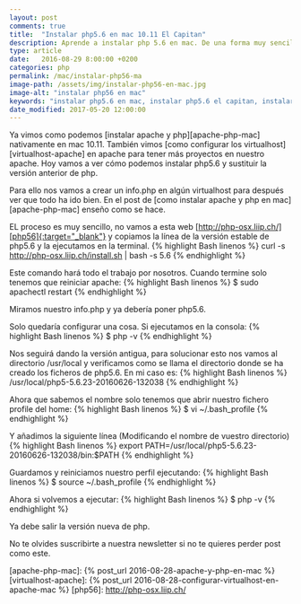 ```yaml
---
layout: post
comments: true
title:  "Instalar php5.6 en mac 10.11 El Capitan"
description: Aprende a instalar php 5.6 en mac. De una forma muy sencilla instalaremos php 5.6 en nuestro mac 10.11 El Capitan.
type: article
date:   2016-08-29 8:00:00 +0200
categories: php
permalink: /mac/instalar-php56-ma
image-path: /assets/img/instalar-php56-en-mac.jpg
image-alt: "instalar php56 en mac"
keywords: "instalar php5.6 en mac, instalar php5.6 el capitan, instalar php5.6"
date_modified: 2017-05-20 12:00:00
---
```

Ya vimos como podemos [instalar apache y php][apache-php-mac] nativamente en mac 10.11.
También vimos [como configurar los virtualhost][virtualhost-apache] en apache para tener más proyectos en nuestro apache.
Hoy vamos a ver cómo podemos instalar php5.6 y sustituir la versión anterior de php.

Para ello nos vamos a crear un info.php en algún virtualhost para después ver
que todo ha ido bien. En el post de [como instalar apache y php en mac][apache-php-mac] enseño como se hace.

EL proceso es muy sencillo, no vamos a esta web [http://php-osx.liip.ch/][php56]{:target="_blank"} y copiamos la
línea de la versión estable de php5.6 y la ejecutamos en la terminal.
{% highlight Bash linenos %}
curl -s http://php-osx.liip.ch/install.sh | bash -s 5.6
{% endhighlight %}

Este comando hará todo el trabajo por nosotros. Cuando termine solo tenemos
que reiniciar apache:
{% highlight Bash linenos %}
$ sudo apachectl restart
{% endhighlight %}

Miramos nuestro info.php y ya debería poner php5.6.

Solo quedaría configurar una cosa. Si ejecutamos en la consola:
{% highlight Bash linenos %}
$ php -v
{% endhighlight %}

Nos seguirá dando la versión antigua, para solucionar esto nos vamos al directorio /usr/local
y verificamos como se llama el directorio donde se ha creado los ficheros de php5.6.
En mi caso es:
{% highlight Bash linenos %}
/usr/local/php5-5.6.23-20160626-132038
{% endhighlight %}

Ahora que sabemos el nombre solo tenemos que abrir nuestro fichero profile del home:
{% highlight Bash linenos %}
$ vi ~/.bash_profile
{% endhighlight %}

Y añadimos la siguiente línea (Modificando el nombre de vuestro directorio)
{% highlight Bash linenos %}
export PATH=/usr/local/php5-5.6.23-20160626-132038/bin:$PATH
{% endhighlight %}

Guardamos y reiniciamos nuestro perfil ejecutando:
{% highlight Bash linenos %}
$ source ~/.bash_profile
{% endhighlight %}

Ahora si volvemos a ejecutar:
{% highlight Bash linenos %}
$ php -v
{% endhighlight %}

Ya debe salir la versión nueva de php.

No te olvides suscribirte a nuestra newsletter si no te quieres perder post como este.

[apache-php-mac]: {% post_url 2016-08-28-apache-y-php-en-mac %}
[virtualhost-apache]: {% post_url 2016-08-28-configurar-virtualhost-en-apache-mac %}
[php56]: http://php-osx.liip.ch/
